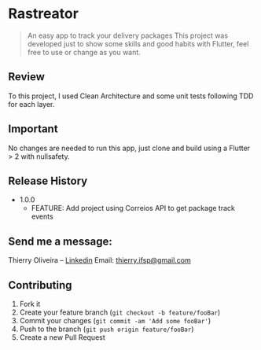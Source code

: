 # Rastreator
> An easy app to track your delivery packages
This project was developed just to show some skills and good habits with Flutter, feel free to use or change as you want.

## Review
To this project, I used Clean Architecture and some unit tests following TDD for each layer.

## Important

No changes are needed to run this app, just clone and build using a Flutter > 2 with nullsafety.


## Release History

* 1.0.0
    * FEATURE: Add project using Correios API to get package track events

## Send me a message:

Thierry Oliveira – [Linkedin](https://www.linkedin.com/in/thierry-oliveira/)
Email: thierry.ifsp@gmail.com

## Contributing

1. Fork it
2. Create your feature branch (`git checkout -b feature/fooBar`)
3. Commit your changes (`git commit -am 'Add some fooBar'`)
4. Push to the branch (`git push origin feature/fooBar`)
5. Create a new Pull Request
